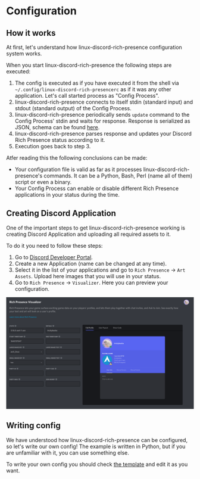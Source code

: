 # Configuration

## How it works

At first, let's understand how linux-discord-rich-presence configuration system works.

When you start linux-discord-rich-presence the following steps are executed:

1. The config is executed as if you have executed it from the shell via `~/.config/linux-discord-rich-presencerc` as if it was any other application. Let's call started process as "Config Process".
2. linux-discord-rich-presence connects to itself stdin (standard input) and stdout (standard output) of the Config Process.
3. linux-discord-rich-presence periodically sends `update` command to the Config Process' stdin and waits for response. Response is serialized as JSON, schema can be found [here](./response.schema.json).
4. linux-discord-rich-presence parses response and updates your Discord Rich Presence status according to it.
5. Execution goes back to step 3.

Atfer reading this the following conclusions can be made:

* Your configuration file is valid as far as it processes linux-discord-rich-presence's commands. It can be a Python, Bash, Perl (name all of them) script or even a binary.
* Your Config Process can enable or disable different Rich Presence applications in your status during the time.

## Creating Discord Application

One of the important steps to get linux-discord-rich-presence working is creating Discord Application and uploading all required assets to it.

To do it you need to follow these steps:

1. Go to [Discord Developer Portal](https://discord.com/developers/applications).
2. Create a new Application (name can be changed at any time).
3. Select it in the list of your applications and go to `Rich Presence` -> `Art Assets`. Upload here images that you will use in your status.
4. Go to `Rich Presence` -> `Visualizer`. Here you can preview your configuration.

![Rich Presence Visualizer](./images/rich_presence_visualizer.png)

## Writing config

We have understood how linux-discord-rich-presence can be configured, so let's write our own config! The example is written in Python, but if you are unfamiliar with it, you can use something else.

To write your own config you should check [the template](./configs/all-in-one.py) and edit it as you want.
